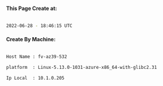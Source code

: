 
   
#### This Page Create at:

```bash

2022-06-28 - 18:46:15 UTC

```

#### Create By Machine:

```bash

Host Name : fv-az39-532

platform  : Linux-5.13.0-1031-azure-x86_64-with-glibc2.31

Ip Local  : 10.1.0.205

```

